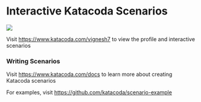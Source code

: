 # Interactive Katacoda Scenarios

[![](http://shields.katacoda.com/katacoda/vignesh7/count.svg)](https://www.katacoda.com/vignesh7 "Get your profile on Katacoda.com")

Visit https://www.katacoda.com/vignesh7 to view the profile and interactive scenarios

### Writing Scenarios
Visit https://www.katacoda.com/docs to learn more about creating Katacoda scenarios

For examples, visit https://github.com/katacoda/scenario-example
